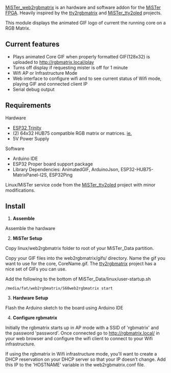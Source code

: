 [MiSTer_web2rgbmatrix](https://github.com/kconger/MiSTer_web2rgbmatrix) is an hardware and software addon for the [MiSTer FPGA](https://github.com/MiSTer-devel). Heavily inspired by the [tty2rgbmatrix](https://github.com/h3llb3nt/tty2rgbmatrix) and [MiSTer_tty2oled](https://github.com/venice1200/MiSTer_tty2oled) projects.

This module displays the animated GIF logo of current the running core on a RGB Matrix.

Current features
-------
- Plays animated Core GIF when properly formatted GIF(128x32) is uploaded to http://rgbmatrix.local/play
- Turns off display if requesting mister is off for 1 minute
- Wifi AP or Infrastructure Mode
- Web interface to configure wifi and to see current status of Wifi mode, playing GIF and connected client IP
- Serial debug output

Requirements
-------

Hardware
- [ESP32 Trinity](https://esp32trinity.com/)
- (2) 64x32 HUB75 compatible RGB matrix or matrices. [ie.](https://www.aliexpress.com/item/3256801502846969.html)
- 5V Power Supply

Software
- Arduino IDE
- ESP32 Proper board support package
- Library Dependencies: AnimatedGIF, ArduinoJson, ESP32-HUB75-MatrixPanel-I2S, ESP32Ping

Linux/MiSTer service code from the [MiSTer_tty2oled](https://github.com/venice1200/MiSTer_tty2oled) project with minor modifications.

Install
-------

1. **Assemble**

Assemble the hardware

2. **MiSTer Setup**

Copy linux/web2rgbmatrix folder to root of your MiSTer_Data partition.

Copy your GIF files into the web2rgbmatrix/gifs/ directory.  Name the gif you want to use for the core, CoreName.gif.  The [tty2rgbmatrix](https://github.com/h3llb3nt/tty2rgbmatrix) project has a nice set of GIFs you can use.

Add the following to the bottom of MiSTer_Data/linux/user-startup.sh

```
/media/fat/web2rgbmatrix/S60web2rgbmatrix start
```

3. **Hardware Setup**

Flash the Arduino sketch to the board using Arduino IDE


4. **Configure rgbmatrix**

Initially the rgbmatrix starts up in AP mode with a SSID of 'rgbmatrix' and the password 'password'.  Once connected go to http://rgbmatrix.local/ in your web browser and configure the wifi client to connect to your Wifi infrastructure.

If using the rgbmatrix in Wifi infrastructure mode, you'll want to create a DHCP reservation on your DHCP server so that your IP doesn't change. Add this IP to the 'HOSTNAME' variable in the web2rgbmatrix.conf file.

